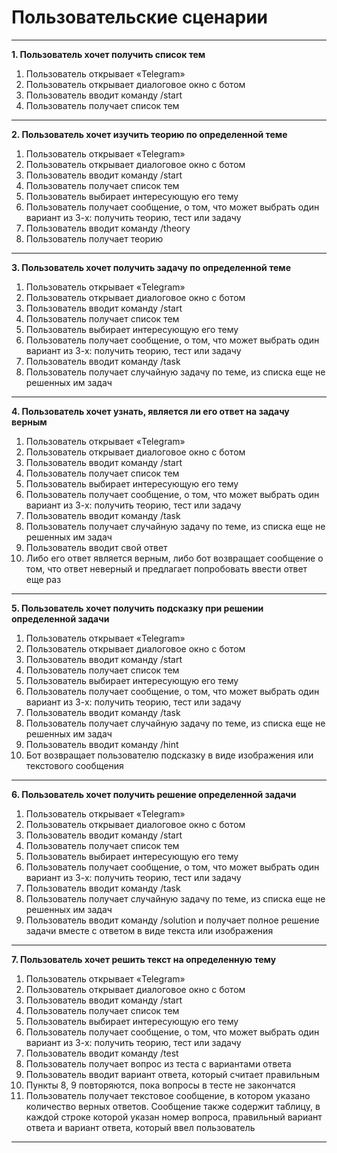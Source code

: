 # Пользовательские сценарии
***
**1. Пользователь хочет получить список тем**
1. Пользователь открывает «Telegram»
1. Пользователь открывает диалоговое окно с ботом
1. Пользователь вводит команду /start
1. Пользователь получает список тем
***
**2. Пользователь хочет изучить теорию по определенной теме**
1. Пользователь открывает «Telegram»
2. Пользователь открывает диалоговое окно с ботом
3. Пользователь вводит команду /start
4. Пользователь получает список тем
5. Пользователь выбирает интересующую его тему
6. Пользователь получает сообщение, о том, что может выбрать один вариант из 3-х: получить теорию, тест или задачу
7. Пользователь вводит команду /theory
8. Пользователь получает теорию
***
**3. Пользователь хочет получить задачу по определенной теме**
1. Пользователь открывает «Telegram»
2. Пользователь открывает диалоговое окно с ботом
3. Пользователь вводит команду /start
4. Пользователь получает список тем
5. Пользователь выбирает интересующую его тему
6. Пользователь получает сообщение, о том, что может выбрать один вариант из 3-х: получить теорию, тест или задачу
7. Пользователь вводит команду /task
8. Пользователь получает случайную задачу по теме, из списка еще не решенных им задач
***
**4. Пользователь хочет узнать, является ли его ответ на задачу верным**
1. Пользователь открывает «Telegram»
2. Пользователь открывает диалоговое окно с ботом
3. Пользователь вводит команду /start
4. Пользователь получает список тем
5. Пользователь выбирает интересующую его тему
6. Пользователь получает сообщение, о том, что может выбрать один вариант из 3-х: получить теорию, тест или задачу
7. Пользователь вводит команду /task
8. Пользователь получает случайную задачу по теме, из списка еще не решенных им задач
9. Пользователь вводит свой ответ
10. Либо его ответ является верным, либо бот возвращает сообщение о том, что ответ неверный и предлагает попробовать ввести ответ еще раз
***
**5. Пользователь хочет получить подсказку при решении определенной задачи**
1. Пользователь открывает «Telegram»
2. Пользователь открывает диалоговое окно с ботом
3. Пользователь вводит команду /start
4. Пользователь получает список тем
5. Пользователь выбирает интересующую его тему
6. Пользователь получает сообщение, о том, что может выбрать один вариант из 3-х: получить теорию, тест или задачу
7. Пользователь вводит команду /task
8. Пользователь получает случайную задачу по теме, из списка еще не решенных им задач
9. Пользователь вводит команду /hint
10. Бот возвращает пользователю подсказку в виде изображения или текстового сообщения
***
**6. Пользователь хочет получить решение определенной задачи**
1. Пользователь открывает «Telegram»
2. Пользователь открывает диалоговое окно с ботом
3. Пользователь вводит команду /start
4. Пользователь получает список тем
5. Пользователь выбирает интересующую его тему
6. Пользователь получает сообщение, о том, что может выбрать один вариант из 3-х: получить теорию, тест или задачу
7. Пользователь вводит команду /task
8. Пользователь получает случайную задачу по теме, из списка еще не решенных им задач
9. Пользователь вводит команду /solution и получает полное решение задачи вместе с ответом в виде текста или изображения
***
**7. Пользователь хочет решить текст на определенную тему**
1. Пользователь открывает «Telegram»
2. Пользователь открывает диалоговое окно с ботом
3. Пользователь вводит команду /start
4. Пользователь получает список тем
5. Пользователь выбирает интересующую его тему
6. Пользователь получает сообщение, о том, что может выбрать один вариант из 3-х: получить теорию, тест или задачу
7. Пользователь вводит команду /test
8. Пользователь получает вопрос из теста с вариантами ответа
9. Пользователь вводит вариант ответа, который считает правильным
10. Пункты 8, 9 повторяются, пока вопросы в тесте не закончатся
11. Пользователь получает текстовое сообщение, в котором указано количество верных ответов. Сообщение также содержит таблицу, в каждой строке которой указан номер вопроса, правильный вариант ответа и вариант ответа, который ввел пользователь
***
